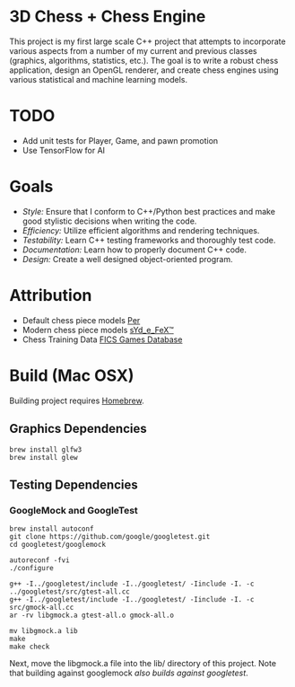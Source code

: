 # 3D Chess + Chess Engine
This project is my first large scale C++ project that attempts to incorporate various aspects from a number of my current and previous classes (graphics, algorithms, statistics, etc.). The goal is to write a robust chess application, design an OpenGL renderer, and create chess engines using various statistical and machine learning models.

# TODO
- Add unit tests for Player, Game, and pawn promotion
- Use TensorFlow for AI

# Goals
- *Style:* Ensure that I conform to C++/Python best practices and make good stylistic decisions when writing the code.
- *Efficiency:* Utilize efficient algorithms and rendering techniques.
- *Testability:* Learn C++ testing frameworks and thoroughly test code.
- *Documentation:* Learn how to properly document C++ code.
- *Design:* Create a well designed object-oriented program.

# Attribution
- Default chess piece models [Per](https://grabcad.com/library/complete-chess-set-1)
- Modern chess piece models [sYd_e_FeX™](https://grabcad.com/library/chess-mania-2)
- Chess Training Data [FICS Games Database](http://ficsgames.org/)

# Build (Mac OSX)
Building project requires [Homebrew](http://brew.sh/).

## Graphics Dependencies
```
brew install glfw3
brew install glew
```

## Testing Dependencies
### GoogleMock and GoogleTest
```
brew install autoconf
git clone https://github.com/google/googletest.git
cd googletest/googlemock

autoreconf -fvi
./configure

g++ -I../googletest/include -I../googletest/ -Iinclude -I. -c ../googletest/src/gtest-all.cc 
g++ -I../googletest/include -I../googletest/ -Iinclude -I. -c src/gmock-all.cc 
ar -rv libgmock.a gtest-all.o gmock-all.o

mv libgmock.a lib
make
make check
```

Next, move the libgmock.a file into the lib/ directory of this project. Note that building against googlemock *also builds against googletest*.
